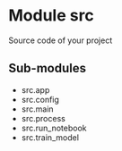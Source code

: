 Module src
==========
Source code of your project

Sub-modules
-----------
* src.app
* src.config
* src.main
* src.process
* src.run_notebook
* src.train_model